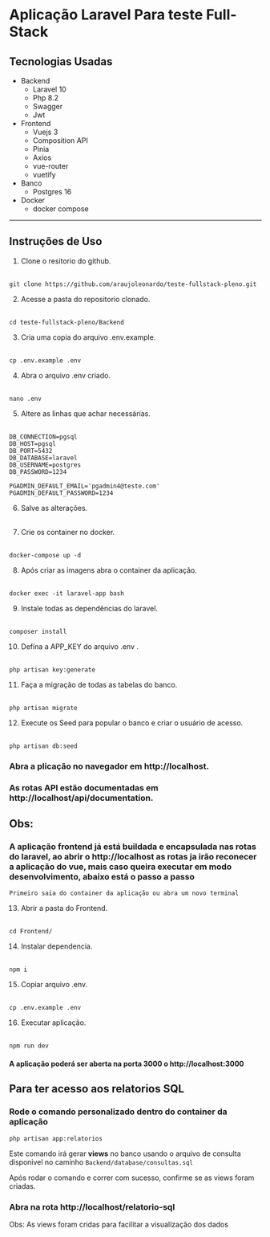 # Aplicação Laravel Para teste Full-Stack

## Tecnologias Usadas

- Backend
    - Laravel 10
    - Php 8.2
    - Swagger
    - Jwt
- Frontend
    - Vuejs 3
    - Composition API
    - Pinia
    - Axios
    - vue-router
    - vuetify
- Banco
    - Postgres 16
- Docker
    - docker compose

<hr> 

## Instruções de Uso

1. Clone o resitorio do github.</br></br>
```
git clone https://github.com/araujoleonardo/teste-fullstack-pleno.git
```

2. Acesse a pasta do repositorio clonado.</br></br>
```
cd teste-fullstack-pleno/Backend
```

3. Cria uma copia do arquivo .env.example.</br></br>
```
cp .env.example .env
```

4. Abra o arquivo .env criado.</br></br>
```
nano .env
```

5. Altere as linhas que achar necessárias.</br></br>
```
DB_CONNECTION=pgsql
DB_HOST=pgsql
DB_PORT=5432
DB_DATABASE=laravel
DB_USERNAME=postgres
DB_PASSWORD=1234

PGADMIN_DEFAULT_EMAIL='pgadmin4@teste.com'
PGADMIN_DEFAULT_PASSWORD=1234
```

6. Salve as alterações.</br></br>

7. Crie os container no docker.</br></br>
```
docker-compose up -d
```

8. Após criar as imagens abra o container da aplicação.</br></br>
```
docker exec -it laravel-app bash
```

9. Instale todas as dependências do laravel.</br></br>
```
composer install
```

10. Defina a APP_KEY do arquivo .env .</br></br>
```
php artisan key:generate
```

11. Faça a migração de todas as tabelas do banco.</br></br>
```
php artisan migrate
```

12. Execute os Seed para popular o banco e criar o usuário de acesso.</br></br>
```
php artisan db:seed
```

### Abra a plicação no navegador em http://localhost. </br>

### As rotas API estão documentadas em http://localhost/api/documentation. </br>

## Obs:
### A aplicação frontend já está buildada e encapsulada nas rotas do laravel, ao abrir o http://localhost as rotas ja irão reconecer a aplicação do vue, mais caso queira executar em modo desenvolvimento, abaixo está o passo a passo

`Primeiro saia do container da aplicação ou abra um novo terminal`

13. Abrir a pasta do Frontend.</br></br>

```
cd Frontend/
```

14. Instalar dependencia.</br></br>

```
npm i
```

15. Copiar arquivo .env.</br></br>

```
cp .env.example .env
```

16. Executar aplicação.</br></br>

```
npm run dev
```

#### A aplicação poderá ser aberta na porta 3000 o http://localhost:3000

## Para ter acesso aos relatorios SQL
### Rode o comando personalizado dentro do container da aplicação

``
php artisan app:relatorios
``

Este comando irá gerar **views** no banco usando o arquivo de consulta disponivel no caminho
``
Backend/database/consultas.sql
``

Após rodar o comando e correr com sucesso, confirme se as views foram criadas.
### Abra na rota http://localhost/relatorio-sql

Obs: As views foram cridas para facilitar a visualização dos dados
